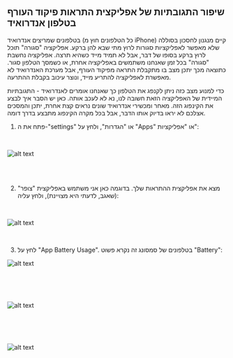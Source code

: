 ## שיפור התגובתיות של אפליקצית התראות פיקוד העורף בטלפון אנדרואיד
בטלפונים שמריצים אנדרואיד (כל הטלפונים חוץ מ iPhone) קיים מנגנון לחסכון בסוללה שלא מאפשר לאפליקציות סגורות לרוץ מתי שבא להן ברקע. אפליקציה "סגורה" תוכל לרוץ ברקע בסופו של דבר,  אבל לא תמיד מייד כשהיא תרצה. אפליקציה נחשבת "סגורה" בכל זמן שאנחנו משתמשים באפליקציה אחרת, או כשמסך הטלפון סגור. כתוצאה מכך יתכן מצב בו מתקבלת התראה מפיקוד העורף, אבל מערכת האנדרואיד לא מאפשרת לאפליקציה להתריע מייד, ונוצר עיכוב בקבלת ההתרעה.

כדי למנוע מצב כזה ניתן לקנפג את הטלפון כך שאנחנו אומרים לאנדרואיד - התגובתיות המיידית של האפליקציה הזאת חשובה לנו, נא לא לעכב אותה. כאן יש הסבר איך לבצע את הקינפוג הזה. מאחר ומכשירי אנדרואיד שונים נראים קצת אחרת, יתכן והמסכים אצלכם לא יראו בדיוק אותו הדבר, אבל בכל מקרה הקינפוג מתבצע בדרך דומה.
1. פתח את ה-"settings" או "הגדרות", ולחץ על "Apps" או "אפליקציות":

<br />

![alt text](2025-06-22_11-10.jpg)

<br />
<br />

2. מצא את אפליקצית ההתראות שלך. בדוגמה כאן אני משתמש באפליקצית "צופר" (שאגב, לדעתי היא מצויינת), ולחץ עליה:

<br />

![alt text](2025-06-22_11-13.jpg)

<br />

3. לחץ על "App Battery Usage". בטלפונים של סמסונג זה נקרא פשוט "Battery":

![alt text](2025-06-22_11-15.jpg)

<br />
<br />


<br />

![alt text](2025-06-22_11-16.jpg)

<br />
<br />



<br />

![alt text](2025-06-22_11-17.jpg)

<br />
<br />

